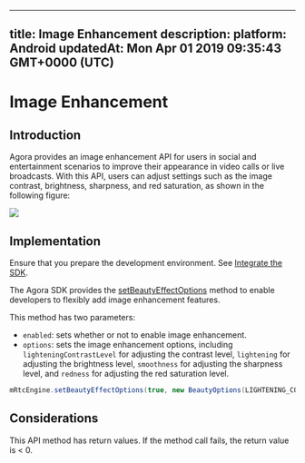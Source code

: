 
---
title: Image Enhancement
description: 
platform: Android
updatedAt: Mon Apr 01 2019 09:35:43 GMT+0000 (UTC)
---
# Image Enhancement
## Introduction
Agora provides an image enhancement API for users in social and entertainment scenarios to improve their appearance in video calls or live broadcasts. With this API, users can adjust settings such as the image contrast, brightness, sharpness, and red saturation, as shown in the following figure:

![](https://web-cdn.agora.io/docs-files/1553753660177)

## Implementation
Ensure that you prepare the development environment. See [Integrate the SDK](../../en/Interactive%20Broadcast/android_video.md).

The Agora SDK provides the [setBeautyEffectOptions](https://docs.agora.io/en/Interactive%20Broadcast/API%20Reference/java/v2.4.0/classio_1_1agora_1_1rtc_1_1_rtc_engine.html#aa9327de4fb0c29f840b1e68ca2e83fc6) method to enable developers to flexibly add image enhancement features.

This method has two parameters: 

- `enabled`: sets whether or not to enable image enhancement.
- `options`: sets the image enhancement options, including `lighteningContrastLevel` for adjusting the contrast level, `lightening` for adjusting the brightness level, `smoothness` for adjusting the sharpness level, and `redness` for adjusting the red saturation level.

```java
mRtcEngine.setBeautyEffectOptions(true, new BeautyOptions(LIGHTENING_CONTRAST_NORMAL, 0.5F, 0.5F, 0.5F));
```

## Considerations
This API method has return values. If the method call fails, the return value is < 0.
